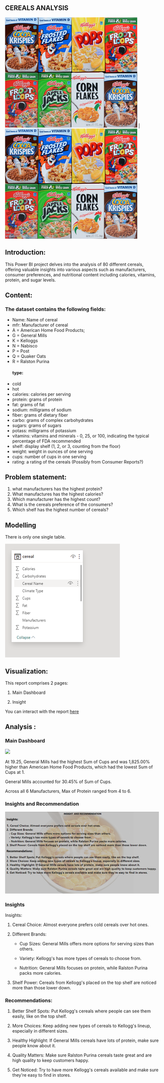 ## CEREALS ANALYSIS

![](cereal_intro.jpg) |  ![](cereal_intro.jpg)
                                          
## Introduction: 
This Power BI project delves into the analysis of 80 different cereals, offering valuable insights into various aspects such as manufacturers, consumer preferences, and nutritional content including calories, vitamins, protein, and sugar levels.

## Content:
### The dataset contains the following fields:
-	Name: Name of cereal
-	mfr: Manufacturer of cereal
- A = American Home Food Products;
- G = General Mills
- K = Kelloggs
- N = Nabisco
- P = Post
- Q = Quaker Oats
- R = Ralston Purina
  #### type:
-	cold
-	hot
- calories: calories per serving
-	protein: grams of protein
-	fat: grams of fat
-	sodium: milligrams of sodium
-	fiber: grams of dietary fiber
-	carbo: grams of complex carbohydrates
-	sugars: grams of sugars
-	potass: milligrams of potassium
-	vitamins: vitamins and minerals - 0, 25, or 100, indicating the typical percentage of FDA recommended
-	shelf: display shelf (1, 2, or 3, counting from the floor)
- weight: weight in ounces of one serving
-	cups: number of cups in one serving
-	rating: a rating of the cereals (Possibly from Consumer Reports?)

## Problem statement:
1.	what manufacturers has the highest protein?
2.	What manufactures has the highest calories?
3.	Which manufacturer has the highest count?
4.	What is the cereals preference of the consumers?
5.	Which shelf has the highest number of cereals?

## Modelling
There is only one single table.

![](cereal_model.PNG)

## Visualization:
This report comprises 2 pages:

1. Main Dashboard

2. Insight

You can interact with the report [here](https://app.powerbi.com/view?r=eyJrIjoiYjM5YTg2MDYtOGNjOS00YzAxLTg2MzUtNWEzOThiYWQ5Yzg0IiwidCI6ImRmODY3OWNkLWE4MGUtNDVkOC05OWFjLWM4M2VkN2ZmOTVhMCJ9)


## Analysis :

### Main Dashboard
![](main_dashboard.PNG)

At 19.25, General Mills had the highest Sum of Cups and was 1,825.00% higher than American Home Food Products, which had the lowest Sum of Cups at 1.

﻿General Mills accounted for 30.45% of Sum of Cups.
 
﻿Across all 6 Manufacturers, Max of Protein ranged from 4 to 6.

### Insights and Recommendation
![](insight.PNG)

### Insights
Insights:

1. Cereal Choice: Almost everyone prefers cold cereals over hot ones.

2. Different Brands:

   - Cup Sizes: General Mills offers more options for serving sizes than others.

   - Variety: Kellogg's has more types of cereals to choose from.

   - Nutrition: General Mills focuses on protein, while Ralston Purina packs more calories.

3. Shelf Power: Cereals from Kellogg's placed on the top shelf are noticed more than those lower down.

### Recommendations:
1. Better Shelf Spots: Put Kellogg's cereals where people can see them easily, like on the top shelf.

2. More Choices: Keep adding new types of cereals to Kellogg's lineup, especially in different sizes.

3. Healthy Highlight: If General Mills cereals have lots of protein, make sure people know about it.

4. Quality Matters: Make sure Ralston Purina cereals taste great and are high quality to keep customers happy.

5. Get Noticed: Try to have more Kellogg's cereals available and make sure they're easy to find in stores.








